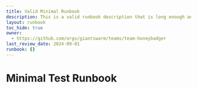 ```yaml
---
title: Valid Minimal Runbook
description: This is a valid runbook description that is long enough and ends with a full stop.
layout: runbook
toc_hide: true
owner:
  - https://github.com/orgs/giantswarm/teams/team-honeybadger
last_review_date: 2024-09-01
runbook: {}
---
```


# Minimal Test Runbook
